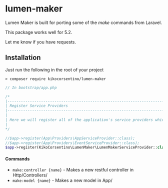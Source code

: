 # lumen-maker
Lumen Maker is built for porting some of the _make_ commands from Laravel.

This package works well for 5.2.

Let me know if you have requests.

## Installation

Just run the following in the root of your project
```shell
> composer require kikocorsentino/lumen-maker
```

```php
// In bootstrap/app.php

/*
|--------------------------------------------------------------------------
| Register Service Providers
|--------------------------------------------------------------------------
|
| Here we will register all of the application's service providers which {bla bla bla}
|
*/

//$app->register(App\Providers\AppServiceProvider::class);
//$app->register(App\Providers\EventServiceProvider::class);
$app->register(KikoCorsentino\LumenMaker\LumenMakerServiceProvider::class); // <- Add this
```

#### Commands
* `make:controller {name}` - Makes a new restful controller in Http/Controllers/
* `make:model {name}` - Makes a new model in App/
